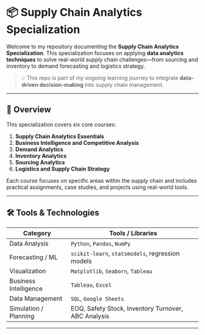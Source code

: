 # 📦 Supply Chain Analytics Specialization

Welcome to my repository documenting the **Supply Chain Analytics Specialization**. This specialization focuses on applying **data analytics techniques** to solve real-world supply chain challenges—from sourcing and inventory to demand forecasting and logistics strategy.

> 💡 This repo is part of my ongoing learning journey to integrate **data-driven decision-making** into supply chain management.

---

## 📘 Overview

This specialization covers six core courses:

1. **Supply Chain Analytics Essentials**  
2. **Business Intelligence and Competitive Analysis**  
3. **Demand Analytics**  
4. **Inventory Analytics**  
5. **Sourcing Analytics**  
6. **Logistics and Supply Chain Strategy**

Each course focuses on specific areas within the supply chain and includes practical assignments, case studies, and projects using real-world tools.

---

## 🛠 Tools & Technologies

| Category            | Tools / Libraries                                      |
|---------------------|--------------------------------------------------------|
| Data Analysis       | `Python`, `Pandas`, `NumPy`                            |
| Forecasting / ML    | `scikit-learn`, `statsmodels`, regression models       |
| Visualization       | `Matplotlib`, `Seaborn`, `Tableau`                     |
| Business Intelligence | `Tableau`, `Excel`                                   |
| Data Management     | `SQL`, `Google Sheets`                                 |
| Simulation / Planning | EOQ, Safety Stock, Inventory Turnover, ABC Analysis  |

---



